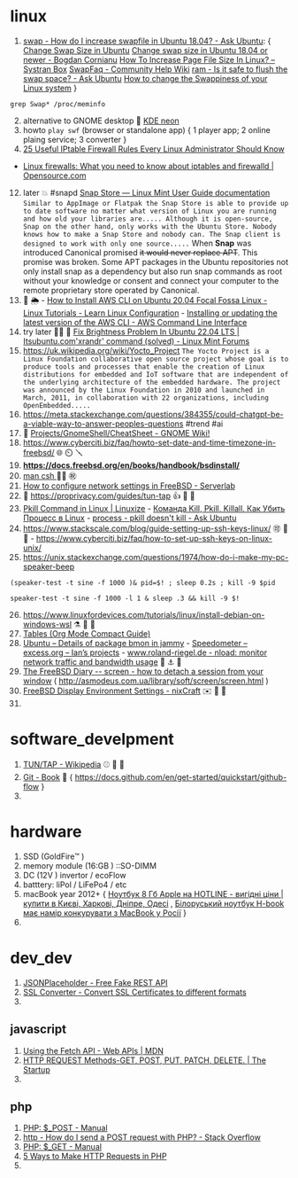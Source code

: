 # linux 
1)  [swap - How do I increase swapfile in Ubuntu 18.04? - Ask Ubuntu](https://askubuntu.com/questions/1075505/how-do-i-increase-swapfile-in-ubuntu-18-04): { [Change Swap Size in Ubuntu](https://linuxhint.com/change_swap_size_ubuntu/)  [Change swap size in Ubuntu 18.04 or newer - Bogdan Cornianu](https://bogdancornianu.com/change-swap-size-in-ubuntu/)  [How To Increase Page File Size In Linux? – Systran Box](https://www.systranbox.com/how-to-increase-page-file-size-in-linux/)  [SwapFaq - Community Help Wiki](https://help.ubuntu.com/community/SwapFaq)  [ram - Is it safe to flush the swap space? - Ask Ubuntu](https://askubuntu.com/questions/1185561/is-it-safe-to-flush-the-swap-space)  [How to change the Swappiness of your Linux system](https://www.howtoforge.com/tutorial/linux-swappiness/) } 
```
grep Swap* /proc/meminfo
``` 
2)  alternative to GNOME desktop 👯 [KDE neon](https://neon.kde.org/faq) 
3)  howto ```play swf``` (browser or standalone app) { 1 player app; 2 online plaing service; 3 converter } 
4)  [25 Useful IPtable Firewall Rules Every Linux Administrator Should Know](https://www.tecmint.com/linux-iptables-firewall-rules-examples-commands/) 
  - [Linux firewalls: What you need to know about iptables and firewalld | Opensource.com](https://opensource.com/article/18/9/linux-iptables-firewalld) 

12)  later 💥 #snapd [Snap Store — Linux Mint User Guide documentation](https://linuxmint-user-guide.readthedocs.io/en/latest/snap.html) ```Similar to AppImage or Flatpak the Snap Store is able to provide up to date software no matter what version of Linux you are running and how old your libraries are..... Although it is open-source, Snap on the other hand, only works with the Ubuntu Store. Nobody knows how to make a Snap Store and nobody can. The Snap client is designed to work with only one source.....``` When **Snap** was introduced Canonical promised ~~it would never replace APT~~. This promise was broken. Some APT packages in the Ubuntu repositories not only install snap as a dependency but also run snap commands as root without your knowledge or consent and connect your computer to the remote proprietary store operated by Canonical. 
13)  🥦 🌦️ - [How to Install AWS CLI on Ubuntu 20.04 Focal Fossa Linux - Linux Tutorials - Learn Linux Configuration](https://linuxconfig.org/how-to-install-aws-cli-on-ubuntu-20-04-focal-fossa-linux) - [Installing or updating the latest version of the AWS CLI - AWS Command Line Interface](https://docs.aws.amazon.com/cli/latest/userguide/getting-started-install.html)
14)  try later 👱‍♀️ 🔷 [Fix Brightness Problem In Ubuntu 22.04 LTS | Itsubuntu.com](https://itsubuntu.com/fix-brightness-problem-in-ubuntu-22-04-lts/)['xrandr' command (solved) - Linux Mint Forums](https://forums.linuxmint.com/viewtopic.php?t=275268) 
15)  https://uk.wikipedia.org/wiki/Yocto_Project ```The Yocto Project is a Linux Foundation collaborative open source project whose goal is to produce tools and processes that enable the creation of Linux distributions for embedded and IoT software that are independent of the underlying architecture of the embedded hardware. The project was announced by the Linux Foundation in 2010 and launched in March, 2011, in collaboration with 22 organizations, including OpenEmbedded.....```
16)  https://meta.stackexchange.com/questions/384355/could-chatgpt-be-a-viable-way-to-answer-peoples-questions  #trend  #ai 
17)  🔑 [Projects/GnomeShell/CheatSheet - GNOME Wiki!](https://wiki.gnome.org/Projects/GnomeShell/CheatSheet#Developer_tools) 
18)  https://www.cyberciti.biz/faq/howto-set-date-and-time-timezone-in-freebsd/ 🌐 ⏲️ 🪛 
19)  __https://docs.freebsd.org/en/books/handbook/bsdinstall/__ 
20)  [ man csh ](https://www.freebsd.org/cgi/man.cgi?csh(1)) 👰‍♀️ ㊗️ 
21)  [How to configure network settings in FreeBSD - Serverlab](https://www.serverlab.ca/tutorials/unix/how-to-set-static-ip-and-dhcp-in-freebsd/)
22)  🔢 https://proprivacy.com/guides/tun-tap  👍 🍏 📆 
23)  [Pkill Command in Linux | Linuxize](https://linuxize.com/post/pkill-command-in-linux/) - [Команда Kill, Pkill, Killall. Как Убить Процесс в Linux](https://www.hostinger.com.ua/rukovodstva/komanda-kill-linux-kak-ubit-process) - [process - pkill doesn't kill - Ask Ubuntu](https://askubuntu.com/questions/1344444/pkill-doesnt-kill)  
24)  https://www.stackscale.com/blog/guide-setting-up-ssh-keys-linux/  🉑 💂 💚 - https://www.cyberciti.biz/faq/how-to-set-up-ssh-keys-on-linux-unix/
25) https://unix.stackexchange.com/questions/1974/how-do-i-make-my-pc-speaker-beep 
```
(speaker-test -t sine -f 1000 )& pid=$! ; sleep 0.2s ; kill -9 $pid
``` 
```
speaker-test -t sine -f 1000 -l 1 & sleep .3 && kill -9 $!
``` 
26) https://www.linuxfordevices.com/tutorials/linux/install-debian-on-windows-wsl ⚗️ 🔖 🍫
27) [Tables (Org Mode Compact Guide)](https://orgmode.org/guide/Tables.html#Tables) 
28) [Ubuntu – Details of package bmon in jammy](https://packages.ubuntu.com/jammy/net/bmon) - [Speedometer – excess.org – Ian’s projects](https://excess.org/speedometer/) - [www.roland-riegel.de - nload: monitor network traffic and bandwidth usage](http://www.roland-riegel.de/nload/)  🧲 ⚓ 👘 
31) [The FreeBSD Diary -- screen - how to detach a session from your window](https://www.freebsddiary.org/screen.php)  ( http://asmodeus.com.ua/library/soft/screen/screen.html )
32) [FreeBSD Display Environment Settings - nixCraft](https://www.cyberciti.biz/faq/freebsd-setenv-command/) ✉️ 🦭 🥯
33) 


# software_develpment
1) [TUN/TAP - Wikipedia](https://en.wikipedia.org/wiki/TUN/TAP)  ⚾  🥣  🚡 
2) [Git - Book](https://git-scm.com/book/uk/v2)  🏁  { https://docs.github.com/en/get-started/quickstart/github-flow }
3) 


# hardware 
1) SSD (GoldFire™️ )  
2) memory module (16:GB ) ::SO-DIMM 
3) DC (12V ) invertor / ecoFlow 
5) batttery: liPol / LiFePo4 / etc 
6) macBook year 2012+ { [Ноутбук 8 Гб Apple на HOTLINE - вигідні ціни | купити в Києві, Харкові, Дніпре, Одесі](https://hotline.ua/ua/computer/noutbuki-netbuki/28267-294407/) , [Білоруський ноутбук H-book має намір конкурувати з MacBook у Росії](https://focus.ua/uk/digital/543959-v-belarusi-pohvastalis-konkurentom-apple-macbook-chto-o-nem-izvestno-foto) }
7) 


# dev_dev  
1) [JSONPlaceholder - Free Fake REST API](https://jsonplaceholder.typicode.com/) 
2) [SSL Converter - Convert SSL Certificates to different formats](https://www.sslshopper.com/ssl-converter.html) 
3) 


## javascript 
1) [Using the Fetch API - Web APIs | MDN](https://developer.mozilla.org/en-US/docs/Web/API/Fetch_API/Using_Fetch) 
2) [HTTP REQUEST Methods-GET, POST, PUT, PATCH, DELETE. | The Startup](https://medium.com/swlh/restful-api-design-get-post-put-patch-delete-a-walkthrough-with-javascripts-fetch-api-e37a8416e2a0) 
3) 

## php 
1) [PHP: $_POST - Manual](https://www.php.net/manual/en/reserved.variables.post.php) 
2) [http - How do I send a POST request with PHP? - Stack Overflow](https://stackoverflow.com/questions/5647461/how-do-i-send-a-post-request-with-php) 
3) [PHP: $_GET - Manual](https://www.php.net/manual/en/reserved.variables.get.php) 
4) [5 Ways to Make HTTP Requests in PHP](https://www.twilio.com/blog/5-ways-to-make-http-requests-in-php) 
5) 
